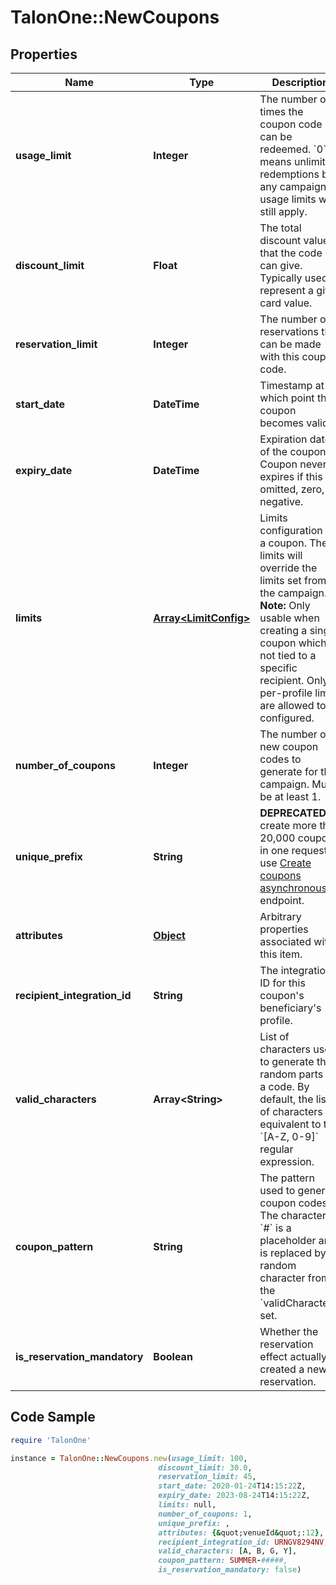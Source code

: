 # TalonOne::NewCoupons

## Properties

Name | Type | Description | Notes
------------ | ------------- | ------------- | -------------
**usage_limit** | **Integer** | The number of times the coupon code can be redeemed. &#x60;0&#x60; means unlimited redemptions but any campaign usage limits will still apply.  | 
**discount_limit** | **Float** | The total discount value that the code can give. Typically used to represent a gift card value.  | [optional] 
**reservation_limit** | **Integer** | The number of reservations that can be made with this coupon code.  | [optional] 
**start_date** | **DateTime** | Timestamp at which point the coupon becomes valid. | [optional] 
**expiry_date** | **DateTime** | Expiration date of the coupon. Coupon never expires if this is omitted, zero, or negative. | [optional] 
**limits** | [**Array&lt;LimitConfig&gt;**](LimitConfig.md) | Limits configuration for a coupon. These limits will override the limits set from the campaign.  **Note:** Only usable when creating a single coupon which is not tied to a specific recipient. Only per-profile limits are allowed to be configured.  | [optional] 
**number_of_coupons** | **Integer** | The number of new coupon codes to generate for the campaign. Must be at least 1. | 
**unique_prefix** | **String** | **DEPRECATED** To create more than 20,000 coupons in one request, use [Create coupons asynchronously](https://docs.talon.one/management-api#operation/createCouponsAsync) endpoint.  | [optional] 
**attributes** | [**Object**](.md) | Arbitrary properties associated with this item. | [optional] 
**recipient_integration_id** | **String** | The integration ID for this coupon&#39;s beneficiary&#39;s profile. | [optional] 
**valid_characters** | **Array&lt;String&gt;** | List of characters used to generate the random parts of a code. By default, the list of characters is equivalent to the &#x60;[A-Z, 0-9]&#x60; regular expression.  | [optional] 
**coupon_pattern** | **String** | The pattern used to generate coupon codes. The character &#x60;#&#x60; is a placeholder and is replaced by a random character from the &#x60;validCharacters&#x60; set.  | [optional] 
**is_reservation_mandatory** | **Boolean** | Whether the reservation effect actually created a new reservation. | [optional] [default to true]

## Code Sample

```ruby
require 'TalonOne'

instance = TalonOne::NewCoupons.new(usage_limit: 100,
                                 discount_limit: 30.0,
                                 reservation_limit: 45,
                                 start_date: 2020-01-24T14:15:22Z,
                                 expiry_date: 2023-08-24T14:15:22Z,
                                 limits: null,
                                 number_of_coupons: 1,
                                 unique_prefix: ,
                                 attributes: {&quot;venueId&quot;:12},
                                 recipient_integration_id: URNGV8294NV,
                                 valid_characters: [A, B, G, Y],
                                 coupon_pattern: SUMMER-#####,
                                 is_reservation_mandatory: false)
```



